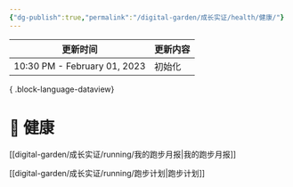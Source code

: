 ```yaml
---
{"dg-publish":true,"permalink":"/digital-garden/成长实证/health/健康/"}
---
```



| 更新时间                         | 更新内容 |
| ---------------------------- | ---- |
| 10:30 PM - February 01, 2023 | 初始化  |

{ .block-language-dataview}

# 🌱 健康

[[digital-garden/成长实证/running/我的跑步月报\|我的跑步月报]]

[[digital-garden/成长实证/running/跑步计划\|跑步计划]]
